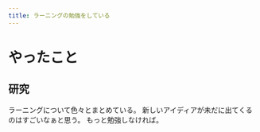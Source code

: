 ```yaml
---
title: ラーニングの勉強をしている
---
```


# やったこと

## 研究

ラーニングについて色々とまとめている。
新しいアイディアが未だに出てくるのはすごいなぁと思う。
もっと勉強しなければ。
